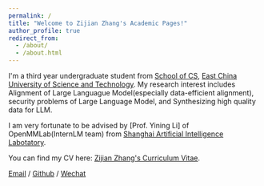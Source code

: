 ```yaml
---
permalink: /
title: "Welcome to Zijian Zhang's Academic Pages!"
author_profile: true
redirect_from: 
  - /about/
  - /about.html
---
```


I'm a third year undergraduate student from [School of CS](https://cise.ecust.edu.cn/), [East China University of Science and Technology](https://www.ecust.edu.cn/main.htm). My research interest includes Alignment of Large Languague Model(especially data-efficient alignment), security problems of Large Language Model, and Synthesizing high quality data for LLM.

I am very fortunate to be advised by [Prof. Yining Li] of OpenMMLab(InternLM team) from [Shanghai Artificial Intelligence Labotatory](https://www.shlab.org.cn/).

You can find my CV here: [Zijian Zhang's Curriculum Vitae](../assets/ZijianZhang_CV.pdf).

[Email](mailto:21013097@mail.ecust.edu.cn) / [Github](https://github.com/zzj1111) / [Wechat](../images/wechat.jpg) 


